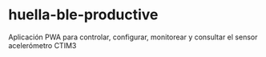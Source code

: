 # huella-ble-productive
Aplicación PWA para controlar, configurar, monitorear y consultar el sensor acelerómetro CTIM3
